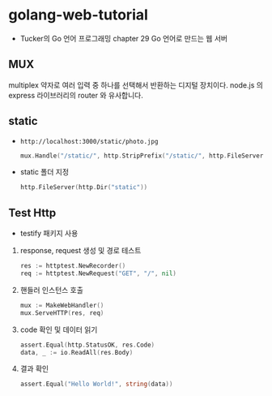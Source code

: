 # golang-web-tutorial
- Tucker의 Go 언어 프로그래밍 chapter 29 Go 언어로 만드는 웹 서버

## MUX

multiplex 약자로 여러 입력 중 하나를 선택해서 반환하는 디지털 장치이다. node.js 의 express 라이브러리의 router 와 유사합니다.

## static

- `http://localhost:3000/static/photo.jpg`

  ```go
  mux.Handle("/static/", http.StripPrefix("/static/", http.FileServer(http.Dir("static"))))
  ```

- static 폴더 지정 

  ```go
  http.FileServer(http.Dir("static"))
  ```

## Test Http

- testify 패키지 사용

1. response, request 생성 및 경로 테스트

   ```go
   res := httptest.NewRecorder()
   req := httptest.NewRequest("GET", "/", nil)
   ```

2. 핸들러 인스턴스 호출

   ```go
   mux := MakeWebHandler()
   mux.ServeHTTP(res, req)
   ```

3. code 확인 및 데이터 읽기

   ```go
   assert.Equal(http.StatusOK, res.Code)
   data, _ := io.ReadAll(res.Body)
   ```

4. 결과 확인

   ```go
   assert.Equal("Hello World!", string(data))
   ```

   

